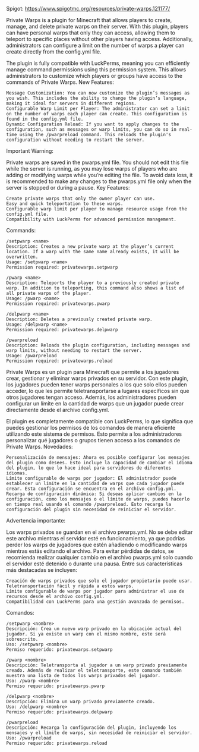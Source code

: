 Spigot: https://www.spigotmc.org/resources/private-warps.121177/

Private Warps is a plugin for Minecraft that allows players to create, manage, and delete private warps on their server. With this plugin, players can have personal warps that only they can access, allowing them to teleport to specific places without other players having access. Additionally, administrators can configure a limit on the number of warps a player can create directly from the config.yml file.

The plugin is fully compatible with LuckPerms, meaning you can efficiently manage command permissions using this permission system. This allows administrators to customize which players or groups have access to the commands of Private Warps.
New Features:

    Message Customization: You can now customize the plugin’s messages as you wish. This includes the ability to change the plugin’s language, making it ideal for servers in different regions.
    Configurable Warp Limit per Player: The administrator can set a limit on the number of warps each player can create. This configuration is found in the config.yml file.
    Dynamic Configuration Reload: If you want to apply changes to the configuration, such as messages or warp limits, you can do so in real-time using the /pwarpreload command. This reloads the plugin's configuration without needing to restart the server.

Important Warning:

Private warps are saved in the pwarps.yml file. You should not edit this file while the server is running, as you may lose warps of players who are adding or modifying warps while you’re editing the file. To avoid data loss, it is recommended to make any changes to the pwarps.yml file only when the server is stopped or during a pause.
Key Features:

    Create private warps that only the owner player can use.
    Easy and quick teleportation to these warps.
    Configurable warp limit per player to manage resource usage from the config.yml file.
    Compatibility with LuckPerms for advanced permission management.

Commands:

    /setpwarp <name>
    Description: Creates a new private warp at the player’s current location. If a warp with the same name already exists, it will be overwritten.
    Usage: /setpwarp <name>
    Permission required: privatewarps.setpwarp

    /pwarp <name>
    Description: Teleports the player to a previously created private warp. In addition to teleporting, this command also shows a list of all private warps of the player.
    Usage: /pwarp <name>
    Permission required: privatewarps.pwarp

    /delpwarp <name>
    Description: Deletes a previously created private warp.
    Usage: /delpwarp <name>
    Permission required: privatewarps.delpwarp

    /pwarpreload
    Description: Reloads the plugin configuration, including messages and warp limits, without needing to restart the server.
    Usage: /pwarpreload
    Permission required: privatewarps.reload

Private Warps es un plugin para Minecraft que permite a los jugadores crear, gestionar y eliminar warps privados en su servidor. Con este plugin, los jugadores pueden tener warps personales a los que solo ellos pueden acceder, lo que les permite teletransportarse a lugares específicos sin que otros jugadores tengan acceso. Además, los administradores pueden configurar un límite en la cantidad de warps que un jugador puede crear directamente desde el archivo config.yml.

El plugin es completamente compatible con LuckPerms, lo que significa que puedes gestionar los permisos de los comandos de manera eficiente utilizando este sistema de permisos. Esto permite a los administradores personalizar qué jugadores o grupos tienen acceso a los comandos de Private Warps.
Novedades:

    Personalización de mensajes: Ahora es posible configurar los mensajes del plugin como desees. Esto incluye la capacidad de cambiar el idioma del plugin, lo que lo hace ideal para servidores de diferentes idiomas.
    Límite configurable de warps por jugador: El administrador puede establecer un límite en la cantidad de warps que cada jugador puede crear. Esta configuración se encuentra en el archivo config.yml.
    Recarga de configuración dinámica: Si deseas aplicar cambios en la configuración, como los mensajes o el límite de warps, puedes hacerlo en tiempo real usando el comando /pwarpreload. Esto recarga la configuración del plugin sin necesidad de reiniciar el servidor.

Advertencia importante:

Los warps privados se guardan en el archivo pwarps.yml. No se debe editar este archivo mientras el servidor esté en funcionamiento, ya que podrías perder los warps de jugadores que estén añadiendo o modificando warps mientras estás editando el archivo. Para evitar pérdidas de datos, se recomienda realizar cualquier cambio en el archivo pwarps.yml solo cuando el servidor esté detenido o durante una pausa.
Entre sus características más destacadas se incluyen:

    Creación de warps privados que solo el jugador propietario puede usar.
    Teletransportación fácil y rápida a estos warps.
    Límite configurable de warps por jugador para administrar el uso de recursos desde el archivo config.yml.
    Compatibilidad con LuckPerms para una gestión avanzada de permisos.

Comandos:

    /setpwarp <nombre>
    Descripción: Crea un nuevo warp privado en la ubicación actual del jugador. Si ya existe un warp con el mismo nombre, este será sobrescrito.
    Uso: /setpwarp <nombre>
    Permiso requerido: privatewarps.setpwarp

    /pwarp <nombre>
    Descripción: Teletransporta al jugador a un warp privado previamente creado. Además de realizar el teletransporte, este comando también muestra una lista de todos los warps privados del jugador.
    Uso: /pwarp <nombre>
    Permiso requerido: privatewarps.pwarp

    /delpwarp <nombre>
    Descripción: Elimina un warp privado previamente creado.
    Uso: /delpwarp <nombre>
    Permiso requerido: privatewarps.delpwarp

    /pwarpreload
    Descripción: Recarga la configuración del plugin, incluyendo los mensajes y el límite de warps, sin necesidad de reiniciar el servidor.
    Uso: /pwarpreload
    Permiso requerido: privatewarps.reload
